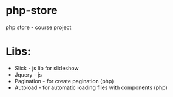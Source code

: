# php-store
php store - course project
# Libs:
  * Slick - js lib for slideshow
  * Jquery - js
  * Pagination - for create pagination (php)
  * Autoload - for automatic loading files with components (php)

